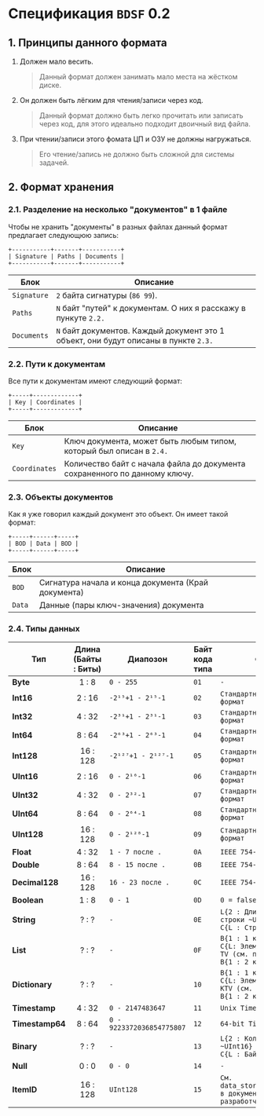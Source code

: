 # Спецификация `BDSF` 0.2
## 1. Принципы данного формата
1. Должен мало весить.
   > Данный формат должен занимать мало места на жёстком диске.
2. Он должен быть лёгким для чтения/записи через код.
   > Данный формат должно быть легко прочитать или записать через код, для этого идеально подходит двоичный вид файла.
3. При чтении/записи этого фомата ЦП и ОЗУ не должны нагружаться.
   > Его чтение/запись не должно быть сложной для системы задачей.

## 2. Формат хранения
### 2.1. Разделение на несколько "документов" в 1 файле
Чтобы не хранить "документы" в разных файлах данный формат предлагает следующюю запись:
```
+-----------+-------+-----------+
| Signature | Paths | Documents |
+-----------+-------+-----------+
```

Блок        | Описание
----------- | ------------------------------------------------------------------------------------
`Signature` | `2` байта сигнатуры (`86 99`).                                                      
`Paths`     | `N` байт "путей" к документам. О них я расскажу в пункуте `2.2.`                    
`Documents` | `N` байт документов. Каждый документ это 1 объект, они будут описаны в пункте `2.3.`

### 2.2. Пути к документам
Все пути к документам имеют следующий формат:
```
+-----+-------------+
| Key | Coordinates |
+-----+-------------+
```

Блок          | Описание
------------- | --------------------------------------------------------------------------
`Key`         | Ключ документа, может быть любым типом, который был описан в `2.4.`       
`Coordinates` | Количество байт с начала файла до документа сохраненного по данному ключу.

### 2.3. Объекты документов
Как я уже говорил каждый документ это объект. Он имеет такой формат:
```
+-----+------+-----+
| BOD | Data | BOD |
+-----+------+-----+
```

Блок   | Описание
------ | ---------------------------------------------------
`BOD`  | Сигнатура начала и конца документа (Край документа)
`Data` | Данные (пары ключ-значения) документа

### 2.4. Типы данных
Тип             | Длина (Байты : Биты) | Диапозон                  | Байт кода типа | Формат
--------------- | :------------------: | ------------------------- | -------------- | ------
**Byte**        | 1 : 8                | `0 - 255`                 | `01`           | `-`
**Int16**       | 2 : 16               | `-2¹⁵+1 - 2¹⁵-1`          | `02`           | `Стандартный "big" HEX формат`
**Int32**       | 4 : 32               | `-2³¹+1 - 2³¹-1`          | `03`           | `Стандартный "big" HEX формат`
**Int64**       | 8 : 64               | `-2⁶³+1 - 2⁶³-1`          | `04`           | `Стандартный "big" HEX формат`
**Int128**      | 16 : 128             | `-2¹²⁷+1 - 2¹²⁷-1`        | `05`           | `Стандартный "big" HEX формат`
**UInt16**      | 2 : 16               | `0 - 2¹⁶-1`               | `06`           | `Стандартный "big" HEX формат`
**UInt32**      | 4 : 32               | `0 - 2³²-1`               | `07`           | `Стандартный "big" HEX формат`
**UInt64**      | 8 : 64               | `0 - 2⁶⁴-1`               | `08`           | `Стандартный "big" HEX формат`
**UInt128**     | 16 : 128             | `0 - 2¹²⁸-1`              | `09`           | `Стандартный "big" HEX формат`
**Float**       | 4 : 32               | `1 - 7 после .`           | `0A`           | `IEEE 754-2008`
**Double**      | 8 : 64               | `8 - 15 после .`          | `0B`           | `IEEE 754-2008`
**Decimal128**  | 16 : 128             | `16 - 23 после .`         | `0C`           | `IEEE 754-2008`
**Boolean**     | 1 : 8                | `0 - 1`                   | `0D`           | `0 = false; 1 = true`
**String**      | ? : ?                | `-`                       | `0E`           | `L{2 : Длина кодированной строки ~UInt16}`<br>`C{L : Строка в UTF-8}`
**List**        | ? : ?                | `-`                       | `0F`           | `B{1 : 1 край списка (00)}`<br>`C{L: Элементы, в формате TV (см. пункт 2.5.)}`<br>`B{1 : 2 край списка (00)}`
**Dictionary**  | ? : ?                | `-`                       | `10`           | `B{1 : 1 край списка (00)}`<br>`C{L: Элементы, в формате KTV (см. пункт 2.5.)}`<br>`B{1 : 2 край списка (00)}`
**Timestamp**   | 4 : 32               | `0 - 2147483647`          | `11`           | `Unix Timestamp`
**Timestamp64** | 8 : 64               | `0 - 9223372036854775807` | `12`           | `64-bit Timestamp`
**Binary**      | ? : ?                | `-`                       | `13`           | `L{2 : Количество байт ~UInt16}`<br>`C{L : Байты}`
**Null**        | 0 : 0                | `0 - 0`                   | `14`           | `-`
**ItemID**      | 16 : 128             | `UInt128`                 | `15`           | `См. data_storage/items/itemid в документации SyrDB для разработчиков`
